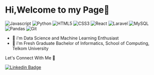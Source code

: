 # Hi,Welcome to my Page👋


![Javascript](https://img.shields.io/badge/javascript-grey?logo=javascript)
![Python](https://img.shields.io/badge/python-grey?logo=Python)
![HTML5](https://img.shields.io/badge/HTML5-grey?logo=HTML5)
![CSS3](https://img.shields.io/badge/CSS3-grey?logo=css3)
![React](https://img.shields.io/badge/react-grey?logo=react)
![Laravel](https://img.shields.io/badge/laravel-grey?logo=laravel)
![MySQL](https://img.shields.io/badge/MySQL-grey?logo=MySQL)
![Pandas](https://img.shields.io/badge/pandas-grey?logo=pandas)
![Git](https://img.shields.io/badge/git-grey?logo=Git)

- 🤖 i'm Data Science and Machine Learning Enthusiast
- 📖 i'm Fresh Graduate Bachelor of Informatics, School of Computing, Telkom University

Let's Connect With Me 👊
 
[![Linkedin Badge](https://img.shields.io/badge/linked%20in-blue?style=for-the-badge&logo=linkedin)](https://www.linkedin.com/in/naufalzaid17/)



<!--
**naufalzaid17/naufalzaid17** is a ✨ _special_ ✨ repository because its `README.md` (this file) appears on your GitHub profile.

Here are some ideas to get you started:

- 🔭 I’m currently working on ...
- 🌱 I’m currently learning ...
- 👯 I’m looking to collaborate on ...
- 🤔 I’m looking for help with ...
- 💬 Ask me about ...
- 📫 How to reach me: ...
- 😄 Pronouns: ...
- ⚡ Fun fact: ...
-->

